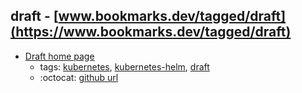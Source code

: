 draft - [www.bookmarks.dev/tagged/draft](https://www.bookmarks.dev/tagged/draft)
---
* [Draft home page](https://draft.sh/)
    * tags: [kubernetes](../tagged/kubernetes.md), [kubernetes-helm](../tagged/kubernetes-helm.md), [draft](../tagged/draft.md)
    * :octocat: [github url](https://github.com/azure/draft)
